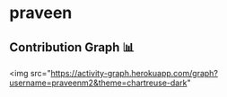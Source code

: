 # praveen

## Contribution Graph 📊
<img
     src="https://activity-graph.herokuapp.com/graph?username=praveenm2&theme=chartreuse-dark"
